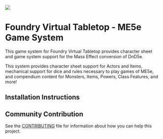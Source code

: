 ![](https://github.com/foundryvtt/dnd5e/blob/v10-dev/media/repo-dnd5e.jpg?raw=true)

# Foundry Virtual Tabletop - ME5e Game System

This game system for Foundry Virtual Tabletop provides character sheet and game system support for the Mass Effect conversion of DnD5e.

This system provides character sheet support for Actors and Items, mechanical support for dice and rules necessary to play games of ME5e, and compendium content for Monsters, Items, Powers, Class Features, and more!

## Installation Instructions



## Community Contribution

See the [CONTRIBUTING](/CONTRIBUTING.md) file for information about how you can help this project.
